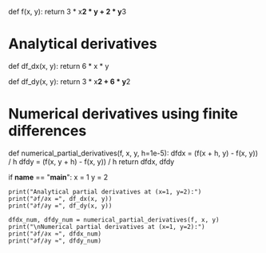 def f(x, y):
    return 3 * x**2 * y + 2 * y**3

# Analytical derivatives
def df_dx(x, y):
    return 6 * x * y

def df_dy(x, y):
    return 3 * x**2 + 6 * y**2

# Numerical derivatives using finite differences
def numerical_partial_derivatives(f, x, y, h=1e-5):
    dfdx = (f(x + h, y) - f(x, y)) / h
    dfdy = (f(x, y + h) - f(x, y)) / h
    return dfdx, dfdy

if __name__ == "__main__":
    x = 1
    y = 2

    print("Analytical partial derivatives at (x=1, y=2):")
    print("∂f/∂x =", df_dx(x, y))
    print("∂f/∂y =", df_dy(x, y))

    dfdx_num, dfdy_num = numerical_partial_derivatives(f, x, y)
    print("\nNumerical partial derivatives at (x=1, y=2):")
    print("∂f/∂x ≈", dfdx_num)
    print("∂f/∂y ≈", dfdy_num)